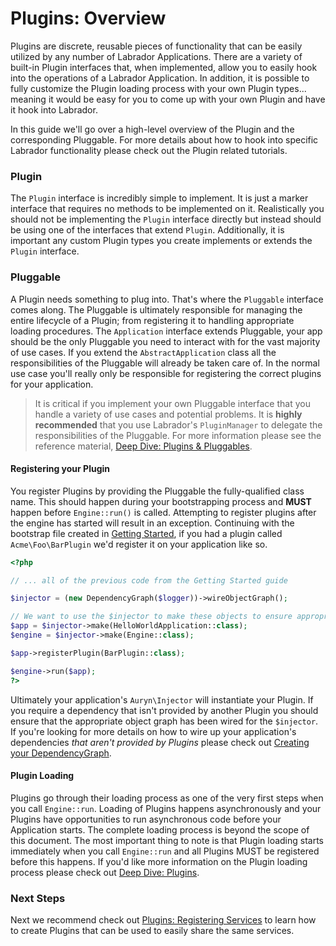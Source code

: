# Plugins: Overview

Plugins are discrete, reusable pieces of functionality that can be easily utilized by any number of Labrador 
Applications. There are a variety of built-in Plugin interfaces that, when implemented, allow you to easily hook into 
the operations of a Labrador Application. In addition, it is possible to fully customize the Plugin loading process with 
your own Plugin types... meaning it would be easy for you to come up with your own Plugin and have it hook into Labrador.

In this guide we'll go over a high-level overview of the Plugin and the corresponding Pluggable. For more details about 
how to hook into specific Labrador functionality please check out the Plugin related tutorials.

### Plugin

The `Plugin` interface is incredibly simple to implement. It is just a marker interface that requires no methods to be 
implemented on it. Realistically you should not be implementing the `Plugin` interface directly but instead should be 
using one of the interfaces that extend `Plugin`. Additionally, it is important any custom Plugin types you create 
implements or extends the `Plugin` interface.

### Pluggable

A Plugin needs something to plug into. That's where the `Pluggable` interface comes along. The Pluggable is ultimately 
responsible for managing the entire lifecycle of a Plugin; from registering it to handling appropriate loading procedures.
The `Application` interface extends Pluggable, your app should be the only Pluggable you need to interact with for the 
vast majority of use cases. If you extend the `AbstractApplication` class all the responsibilities of the Pluggable will 
already be taken care of. In the normal use case you'll really only be responsible for registering the correct plugins 
for your application.

> It is critical if you implement your own Pluggable interface that you handle a variety of use cases and 
potential problems. It is <strong>highly recommended</strong> that you use Labrador's <code>PluginManager</code>
to delegate the responsibilities of the Pluggable. For more information please see the reference material, 
[Deep Dive: Plugins &amp; Pluggables](/docs/core/references/plugins-deep-dive).

#### Registering your Plugin

You register Plugins by providing the Pluggable the fully-qualified class name. This should happen during your bootstrapping 
process and **MUST** happen before `Engine::run()` is called. Attempting to register plugins after the engine has started 
will result in an exception. Continuing with the bootstrap file created in [Getting Started], if you had a plugin 
called `Acme\Foo\BarPlugin` we'd register it on your application like so.

```php
<?php

// ... all of the previous code from the Getting Started guide

$injector = (new DependencyGraph($logger))->wireObjectGraph();

// We want to use the $injector to make these objects to ensure appropriate dependencies are autowired
$app = $injector->make(HelloWorldApplication::class);
$engine = $injector->make(Engine::class);

$app->registerPlugin(BarPlugin::class);

$engine->run($app);
?>
```

Ultimately your application's `Auryn\Injector` will instantiate your Plugin. If you require a dependency that isn't 
provided by another Plugin you should ensure that the appropriate object graph has been wired for the `$injector`. If 
you're looking for more details on how to wire up your application's dependencies _that aren't provided by Plugins_ please
check out [Creating your DependencyGraph].

#### Plugin Loading

Plugins go through their loading process as one of the very first steps when you call `Engine::run`. Loading of Plugins 
happens asynchronously and your Plugins have opportunities to run asynchronous code before your Application starts. The 
complete loading process is beyond the scope of this document. The most important thing to note is that Plugin 
loading starts immediately when you call `Engine::run` and all Plugins MUST be registered before this happens. If you'd 
like more information on the Plugin loading process please check out [Deep Dive: Plugins][deep-dive-plugins].

### Next Steps

Next we recommend check out [Plugins: Registering Services][plugins-register-services] to learn how to create Plugins that 
can be used to easily share the same services.

[deep-dive-plugins]: /docs/core/references/plugins-deep-dive
[Getting Started]: /docs/core/tutorials/quick-start
[Creating your DependencyGraph]: /docs/core/how-tos/creating-your-dependency-graph
[plugins-register-services]: /docs/core/tutorials/plugins-registering-services